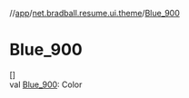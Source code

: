 //[app](../../index.md)/[net.bradball.resume.ui.theme](index.md)/[Blue_900](-blue_900.md)

# Blue_900

[]\
val [Blue_900](-blue_900.md): Color
